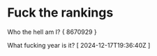 # Fuck the rankings

Who the hell am I?
{ 8670929 }

What fucking year is it?
[ 2024-12-17T19:36:40Z ]
